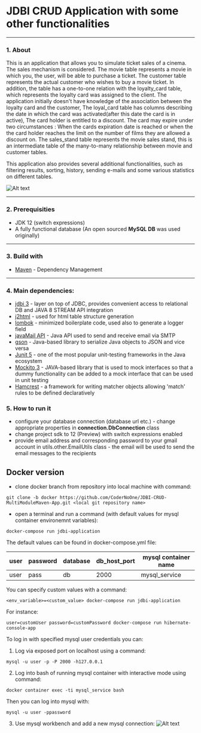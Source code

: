 # JDBI CRUD Application with some other functionalities
---
### 1. About

This is an application that allows you to simulate ticket sales of a cinema. The sales mechanism is considered. 
The movie table represents a movie in which you, the user, will be able to purchase a ticket.
The customer table represents the actual customer who wishes to buy a movie ticket. In addition, the table has a one-to-one relation with the loyalty_card table, which represents the loyalty card was assigned to the client. The application
initially doesn't have knowledge of the association between the loyalty card and the customer,
The loyal_card table has columns describing the date in which the card was activated(after this date the card is in active), The card holder is entitled to a discount. The card may expire under two circumstances : When the cards
expiration date is reached or when the the card holder reaches the limit on the number of films they are allowed a 
discount on. The sales_stand table represents the movie sales stand, this is an intermediate table of the many-to-many
relationship between movie and customer tables.

This application also provides several additional functionalities, such as filtering results, sorting, history, sending e-mails and some various statistics on different tables.

![Alt text](http://i.imgur.com/GLW9eYj.jpg "EER DIAGRAM")
***

### 2. Prerequisities

* JDK 12 (switch expressions)
* A fully functional database (An open sourced **MySQL DB** was used originally)
***
### 3. Build with

* [Maven](https://maven.apache.org/) - Dependency Management
***
### 4. Main dependencies:
* [jdbi 3](http://jdbi.org/) - layer on top of JDBC, provides convenient access to relational DB and JAVA 8 STREAM API integration
* [j2html](https://j2html.com/examples.html) - used for html table structure generation
* [lombok](https://projectlombok.org/) - minimized boilerplate code, used also to generate a logger field
* [javaMail API](https://mvnrepository.com/artifact/javax.mail/mail/1.4.7) - Java API used to send and receive email via SMTP
* [gson](https://github.com/google/gson/blob/master/UserGuide.md) - 
Java-based library to serialize Java objects to JSON and vice versa
* [Junit 5](https://junit.org/junit5/docs/current/user-guide/) - one of the most popular unit-testing frameworks in the Java ecosystem
* [Mockito 3](https://site.mockito.org/) -  JAVA-based library that is used to mock interfaces so that a dummy functionality can be added to a mock interface that can be used in unit testing
* [Hamcrest](http://hamcrest.org/JavaHamcrest/) - a framework for writing matcher objects allowing 'match' rules to be defined declaratively
### 5. How to run it

* configure your database connection (database url etc.) - change appropriate properties in **connection.DbConnection** class
* change project sdk to 12 (Preview) with switch expressions enabled
* provide email address and corresponding password to your gmail account in utils.other.EmailUtils class - the email will be used to send the email messages to the recipients

## Docker version

* clone docker branch from repository into local machine with command:
```
git clone -b docker https://github.com/CoderNoOne/JDBI-CRUD-MultiModuleMaven-App.git <local git repository name>

```
* open a terminal and run a command (with default values for mysql container environemnt variables):

```docker
docker-compose run jdbi-application
```
The default values can be found in docker-compose.yml file:

user | password | database | db_host_port | mysql container name
--- | --- | --- | --- | ---
user | pass | db | 2000 | mysql_service

You can specify custom values with a command:

```
<env_variable>=<custom_value> docker-compose run jdbi-application
```

For instance:

```
user=customUser password=customPassword docker-compose run hibernate-console-app
```

To log in with specified mysql user credentials you can:

1. Log via exposed port on localhost using a command:

```
mysql -u user -p -P 2000 -h127.0.0.1
```
2. Log into bash of running mysql container with interactive mode using command:

```
docker container exec -ti mysql_service bash
```

Then you can log into mysql with:

```
mysql -u user -ppassword

```
3. Use mysql workbench and add a new mysql connection:
![Alt text](http://i.imgur.com/xb1VlWb.png "MYSQL WORKBENCH")

